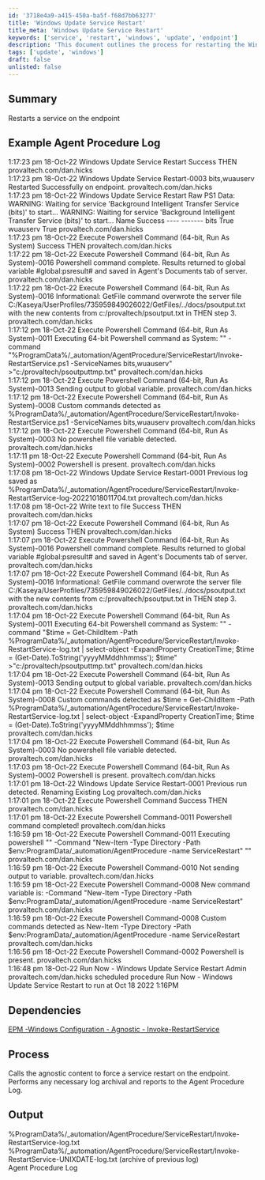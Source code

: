 ```yaml
---
id: '3718e4a9-a415-450a-ba5f-f68d7bb63277'
title: 'Windows Update Service Restart'
title_meta: 'Windows Update Service Restart'
keywords: ['service', 'restart', 'windows', 'update', 'endpoint']
description: 'This document outlines the process for restarting the Windows Update service on an endpoint. It includes example logs, dependencies, and details about the execution process, as well as the output generated by the procedure.'
tags: ['update', 'windows']
draft: false
unlisted: false
---
```

## Summary

Restarts a service on the endpoint

## Example Agent Procedure Log

1:17:23 pm 18-Oct-22   Windows Update Service Restart   Success THEN   provaltech.com/dan.hicks  
1:17:23 pm 18-Oct-22   Windows Update Service Restart-0003   bits,wuauserv Restarted Successfully on endpoint.   provaltech.com/dan.hicks  
1:17:23 pm 18-Oct-22   Windows Update Service Restart   Raw PS1 Data: WARNING: Waiting for service 'Background Intelligent Transfer Service (bits)' to start... WARNING: Waiting for service 'Background Intelligent Transfer Service (bits)' to start... Name Success ---- ------- bits True wuauserv True   provaltech.com/dan.hicks  
1:17:23 pm 18-Oct-22   Execute Powershell Command (64-bit, Run As System)   Success THEN   provaltech.com/dan.hicks  
1:17:22 pm 18-Oct-22   Execute Powershell Command (64-bit, Run As System)-0016   Powershell command complete. Results returned to global variable #global:psresult# and saved in Agent's Documents tab of server.   provaltech.com/dan.hicks  
1:17:22 pm 18-Oct-22   Execute Powershell Command (64-bit, Run As System)-0016   Informational: GetFile command overwrote the server file C:/Kaseya/UserProfiles/735959849026022/GetFiles/../docs/psoutput.txt with the new contents from c:/provaltech/psoutput.txt in THEN step 3.   provaltech.com/dan.hicks  
1:17:12 pm 18-Oct-22   Execute Powershell Command (64-bit, Run As System)-0011   Executing 64-bit Powershell command as System: "" -command "%ProgramData%/_automation/AgentProcedure/ServiceRestart/Invoke-RestartService.ps1 -ServiceNames bits,wuauserv" >"c:/provaltech/psoutputtmp.txt"   provaltech.com/dan.hicks  
1:17:12 pm 18-Oct-22   Execute Powershell Command (64-bit, Run As System)-0013   Sending output to global variable.   provaltech.com/dan.hicks  
1:17:12 pm 18-Oct-22   Execute Powershell Command (64-bit, Run As System)-0008   Custom commands detected as %ProgramData%/_automation/AgentProcedure/ServiceRestart/Invoke-RestartService.ps1 -ServiceNames bits,wuauserv   provaltech.com/dan.hicks  
1:17:12 pm 18-Oct-22   Execute Powershell Command (64-bit, Run As System)-0003   No powershell file variable detected.   provaltech.com/dan.hicks  
1:17:11 pm 18-Oct-22   Execute Powershell Command (64-bit, Run As System)-0002   Powershell is present.   provaltech.com/dan.hicks  
1:17:08 pm 18-Oct-22   Windows Update Service Restart-0001   Previous log saved as %ProgramData%/_automation/AgentProcedure/ServiceRestart/Invoke-RestartService-log-20221018011704.txt   provaltech.com/dan.hicks  
1:17:08 pm 18-Oct-22   Write text to file   Success THEN   provaltech.com/dan.hicks  
1:17:07 pm 18-Oct-22   Execute Powershell Command (64-bit, Run As System)   Success THEN   provaltech.com/dan.hicks  
1:17:07 pm 18-Oct-22   Execute Powershell Command (64-bit, Run As System)-0016   Powershell command complete. Results returned to global variable #global:psresult# and saved in Agent's Documents tab of server.   provaltech.com/dan.hicks  
1:17:07 pm 18-Oct-22   Execute Powershell Command (64-bit, Run As System)-0016   Informational: GetFile command overwrote the server file C:/Kaseya/UserProfiles/735959849026022/GetFiles/../docs/psoutput.txt with the new contents from c:/provaltech/psoutput.txt in THEN step 3.   provaltech.com/dan.hicks  
1:17:04 pm 18-Oct-22   Execute Powershell Command (64-bit, Run As System)-0011   Executing 64-bit Powershell command as System: "" -command "$time = Get-ChildItem -Path %ProgramData%/_automation/AgentProcedure/ServiceRestart/Invoke-RestartService-log.txt | select-object -ExpandProperty CreationTime; $time = (Get-Date).ToString('yyyyMMddhhmmss'); $time" >"c:/provaltech/psoutputtmp.txt"   provaltech.com/dan.hicks  
1:17:04 pm 18-Oct-22   Execute Powershell Command (64-bit, Run As System)-0013   Sending output to global variable.   provaltech.com/dan.hicks  
1:17:04 pm 18-Oct-22   Execute Powershell Command (64-bit, Run As System)-0008   Custom commands detected as $time = Get-ChildItem -Path %ProgramData%/_automation/AgentProcedure/ServiceRestart/Invoke-RestartService-log.txt | select-object -ExpandProperty CreationTime; $time = (Get-Date).ToString('yyyyMMddhhmmss'); $time   provaltech.com/dan.hicks  
1:17:04 pm 18-Oct-22   Execute Powershell Command (64-bit, Run As System)-0003   No powershell file variable detected.   provaltech.com/dan.hicks  
1:17:03 pm 18-Oct-22   Execute Powershell Command (64-bit, Run As System)-0002   Powershell is present.   provaltech.com/dan.hicks  
1:17:01 pm 18-Oct-22   Windows Update Service Restart-0001   Previous run detected. Renaming Existing Log   provaltech.com/dan.hicks  
1:17:01 pm 18-Oct-22   Execute Powershell Command   Success THEN   provaltech.com/dan.hicks  
1:17:01 pm 18-Oct-22   Execute Powershell Command-0011   Powershell command completed!   provaltech.com/dan.hicks  
1:16:59 pm 18-Oct-22   Execute Powershell Command-0011   Executing powershell "" -Command "New-Item -Type Directory -Path $env:ProgramData/_automation/AgentProcedure -name ServiceRestart" ""   provaltech.com/dan.hicks  
1:16:59 pm 18-Oct-22   Execute Powershell Command-0010   Not sending output to variable.   provaltech.com/dan.hicks  
1:16:59 pm 18-Oct-22   Execute Powershell Command-0008   New command variable is: -Command "New-Item -Type Directory -Path $env:ProgramData/_automation/AgentProcedure -name ServiceRestart"   provaltech.com/dan.hicks  
1:16:59 pm 18-Oct-22   Execute Powershell Command-0008   Custom commands detected as New-Item -Type Directory -Path $env:ProgramData/_automation/AgentProcedure -name ServiceRestart   provaltech.com/dan.hicks  
1:16:56 pm 18-Oct-22   Execute Powershell Command-0002   Powershell is present.   provaltech.com/dan.hicks  
1:16:48 pm 18-Oct-22   Run Now - Windows Update Service Restart   Admin provaltech.com/dan.hicks scheduled procedure Run Now - Windows Update Service Restart to run at Oct 18 2022 1:16PM

## Dependencies

[EPM -Windows Configuration - Agnostic - Invoke-RestartService](https://proval.itglue.com/DOC-5078775-11032222)

## Process

Calls the agnostic content to force a service restart on the endpoint. Performs any necessary log archival and reports to the Agent Procedure Log.

## Output

%ProgramData%/_automation/AgentProcedure/ServiceRestart/Invoke-RestartService-log.txt  
%ProgramData%/_automation/AgentProcedure/ServiceRestart/Invoke-RestartService-UNIXDATE-log.txt (archive of previous log)  
Agent Procedure Log












